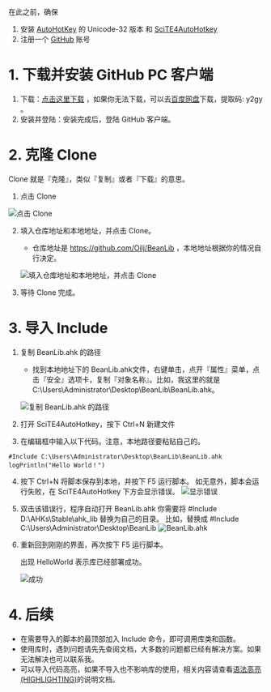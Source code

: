 在此之前，确保

1. 安装 [AutoHotKey](https://autohotkey.com) 的 Unicode-32 版本 和 [SciTE4AutoHotkey](https://autohotkey.com/boards/viewtopic.php?t=62)
2. 注册一个 [GitHub](https://github.com/) 账号

# 1. 下载并安装 GitHub PC 客户端

1. 下载：[点击这里下载](https://desktop.github.com/) ，如果你无法下载，可以去[百度网盘]( https://pan.baidu.com/s/170noT1wYTQIwH9t-ezruyA)下载，提取码: y2gy 。
2. 安装并登陆：安装完成后，登陆 GitHub 客户端。

# 2. 克隆 Clone 
Clone 就是『克隆』，类似『复制』或者『下载』的意思。

1. 点击 Clone 

![点击 Clone ](https://raw.githubusercontent.com/Oilj/GitHubPictureBed/master/20190407100241.png)

2. 填入仓库地址和本地地址，并点击 Clone。

   - 仓库地址是 https://github.com/Oilj/BeanLib ，本地地址根据你的情况自行决定。

   ![填入仓库地址和本地地址，并点击 Clone](https://raw.githubusercontent.com/Oilj/GitHubPictureBed/master/image_24.png)

3. 等待 Clone 完成。

# 3. 导入 Include

1. 复制 BeanLib.ahk 的路径

   - 找到本地地址下的 BeanLib.ahk文件，右键单击，点开『属性』菜单，点击『安全』选项卡，复制『对象名称』。比如，我这里的就是 C:\Users\Administrator\Desktop\BeanLib\BeanLib.ahk。

   ![复制 BeanLib.ahk 的路径](https://raw.githubusercontent.com/Oilj/GitHubPictureBed/master/image_25.png)

2. 打开 SciTE4AutoHotkey，按下 Ctrl+N 新建文件
3. 在编辑框中输入以下代码。注意，本地路径要粘贴自己的。

  ```autohotkey
  #Include C:\Users\Administrator\Desktop\BeanLib\BeanLib.ahk
  logPrintln("Hello World！")
  
  ```
4. 按下 Ctrl+N 将脚本保存到本地，并按下 F5 运行脚本。
    如无意外，脚本会运行失败，在 SciTE4AutoHotkey 下方会显示错误。
    ![显示错误](https://raw.githubusercontent.com/Oilj/GitHubPictureBed/master/image_26.png)

5. 双击该错误行，程序自动打开 BeanLib.ahk
   你需要将 #Include D:\AHKs\Stable\ahk_lib 替换为自己的目录。
   比如，替换成 #Include C:\Users\Administrator\Desktop\BeanLib
    ![BeanLib.ahk](https://raw.githubusercontent.com/Oilj/GitHubPictureBed/master/20190407101441.png)

6. 重新回到刚刚的界面，再次按下 F5 运行脚本。

   出现 HelloWorld 表示库已经部署成功。


   ![成功](https://raw.githubusercontent.com/Oilj/GitHubPictureBed/master/20190407102303.png)

# 4. 后续
- 在需要导入的脚本的最顶部加入 Include 命令，即可调用库类和函数。
- 使用库时，遇到问题请先先查阅文档，大多数的问题都已经有解决方案。如果无法解决也可以联系我。
- 可以导入代码高亮，如果不导入也不影响库的使用，相关内容请查看[语法高亮(HIGHLIGHTING)](HIGHLIGHTING.md)的说明文档。